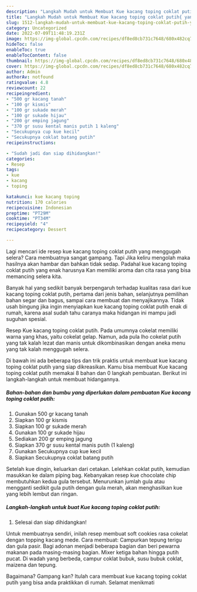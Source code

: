 ```yaml
---
description: "Langkah Mudah untuk Membuat Kue kacang toping coklat putih{ yang Sempurna,  Menu Buat lebaran"
title: "Langkah Mudah untuk Membuat Kue kacang toping coklat putih{ yang Sempurna,  Menu Buat lebaran"
slug: 1512-langkah-mudah-untuk-membuat-kue-kacang-toping-coklat-putih-yang-sempurna-menu-buat-lebaran
category: Uncategorized
date: 2022-07-09T11:48:19.231Z
image: https://img-global.cpcdn.com/recipes/df8ed8cb731c7648/680x482cq70/kue-kacang-toping-coklat-putih-foto-resep-utama.jpg
hideToc: false
enableToc: true
enableTocContent: false
thumbnail: https://img-global.cpcdn.com/recipes/df8ed8cb731c7648/680x482cq70/kue-kacang-toping-coklat-putih-foto-resep-utama.jpg
cover: https://img-global.cpcdn.com/recipes/df8ed8cb731c7648/680x482cq70/kue-kacang-toping-coklat-putih-foto-resep-utama.jpg
author: Admin
authorAv: notfound
ratingvalue: 4.8
reviewcount: 22
recipeingredient:
- "500 gr kacang tanah"
- "100 gr kismis"
- "100 gr sukade merah"
- "100 gr sukade hijau"
- "200 gr emping jagung"
- "370 gr susu kental manis putih 1 kaleng"
- "Secukupnya cup kue kecil"
- "Secukupnya coklat batang putih"
recipeinstructions:

- "Sudah jadi dan siap dihidangkan!"
categories:
- Resep
tags:
- kue
- kacang
- toping

katakunci: kue kacang toping 
nutrition: 170 calories
recipecuisine: Indonesian
preptime: "PT29M"
cooktime: "PT34M"
recipeyield: "4"
recipecategory: Dessert

---
```



Lagi mencari ide resep kue kacang toping coklat putih yang menggugah selera? Cara membuatnya sangat gampang. Tapi Jika keliru mengolah maka hasilnya akan hambar dan bahkan tidak sedap. Padahal kue kacang toping coklat putih yang enak harusnya Kan memiliki aroma dan cita rasa yang bisa memancing selera kita.


Banyak hal yang sedikit banyak berpengaruh terhadap kualitas rasa dari kue kacang toping coklat putih, pertama dari jenis bahan, selanjutnya pemilihan bahan segar dan bagus, sampai cara membuat dan menyajikannya. Tidak usah bingung jika ingin menyiapkan kue kacang toping coklat putih enak di rumah, karena asal sudah tahu caranya maka hidangan ini mampu jadi suguhan spesial.

Resep Kue kacang toping coklat putih. Pada umumnya cokelat memiliki warna yang khas, yaitu cokelat gelap. Namun, ada pula lho cokelat putih yang tak kalah lezat dan manis untuk dikombinasikan dengan aneka menu yang tak kalah menggugah selera.


Di bawah ini ada beberapa tips dan trik praktis untuk membuat kue kacang toping coklat putih yang siap dikreasikan. Kamu bisa membuat Kue kacang toping coklat putih memakai 8 bahan dan 0 langkah pembuatan. Berikut ini langkah-langkah untuk membuat hidangannya.

<!--inarticleads1-->

##### Bahan-bahan dan bumbu yang diperlukan dalam pembuatan Kue kacang toping coklat putih:

1. Gunakan 500 gr kacang tanah
1. Siapkan 100 gr kismis
1. Siapkan 100 gr sukade merah
1. Gunakan 100 gr sukade hijau
1. Sediakan 200 gr emping jagung
1. Siapkan 370 gr susu kental manis putih (1 kaleng)
1. Gunakan Secukupnya cup kue kecil
1. Siapkan Secukupnya coklat batang putih


Setelah kue dingin, keluarkan dari cetakan. Lelehkan coklat putih, kemudian masukkan ke dalam piping bag. Kebanyakan resep kue chocolate chip membutuhkan kedua gula tersebut. Menurunkan jumlah gula atau mengganti sedikit gula putih dengan gula merah, akan menghasilkan kue yang lebih lembut dan ringan. 

<!--inarticleads2-->

##### Langkah-langkah untuk buat Kue kacang toping coklat putih:


1. Selesai dan siap dihidangkan!

Untuk membuatnya sendiri, inilah resep membuat soft cookies rasa cokelat dengan topping kacang mede. Cara membuat: Campurkan tepung terigu dan gula pasir. Bagi adonan menjadi beberapa bagian dan beri pewarna makanan pada masing-masing bagian. Mixer ketiga bahan hingga putih pucat. Di wadah yang berbeda, campur coklat bubuk, susu bubuk coklat, maizena dan tepung. 

Bagaimana? Gampang kan? Itulah cara membuat kue kacang toping coklat putih yang bisa anda praktikkan di rumah. Selamat menikmati
